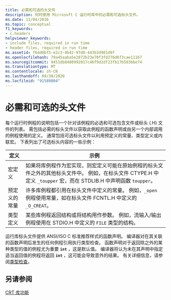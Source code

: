 ```yaml
---
title: 必需和可选的头文件
description: 何时使用 Microsoft C 运行时库中的必需和可选标头文件。
ms.date: 11/04/2016
ms.topic: conceptual
f1_keywords:
- c.headers
helpviewer_keywords:
- include files, required in run time
- header files, required in run time
ms.assetid: f64d0bf5-e2c3-4b42-97d0-443b3d901d9f
ms.openlocfilehash: 79a45aaba5e2872b23e70f3fd276d6f3cae11167
ms.sourcegitcommit: 9451db8480992017c46f9d2df23fb17b503bbe74
ms.translationtype: MT
ms.contentlocale: zh-CN
ms.lasthandoff: 09/30/2020
ms.locfileid: "91589804"
---
```

# <a name="required-and-optional-header-files"></a>必需和可选的头文件

每个运行时例程的说明包括一个针对该例程的必选和可选包含文件或标头 (.H) 文件的列表。 需包括必需的标头文件以获取此例程的函数声明或由另一个内部调用的例程使用的定义。 通常包括可选标头文件以利用预定义的常量、类型定义或内联宏。 下表列出了可选标头内容的一些示例：

|定义|示例|
|----------------|-------------|
|宏定义|如果将库例程作为宏实现，则宏定义可能在原始例程的标头文件之外的其他标头文件中。 例如，在标头文件 CTYPE.H 中定义 `_toupper` 宏，而在 STDLIB.H 中声明函数 `toupper`。|
|预定义的常量|许多库例程都引用在标头文件中定义的常量。 例如，`_open` 例程使用常量，如在标头文件 FCNTL.H 中定义的 `_O_CREAT`。|
|类型定义|某些库例程返回结构或将结构用作参数。 例如，流输入/输出例程使用在 STDIO.H 中定义的 `FILE` 类型的结构。|

运行库标头文件提供 ANSI/ISO C 标准推荐样式的函数声明。 编译器对在其关联的函数声明后发生的任何例程引用执行类型检查。 函数声明对于返回除之外的某种类型的值的例程尤为重要 **`int`** ，这是默认值。 编译器将认为未在其声明中指定适当返回值的例程将返回 **`int`** ，这可能会导致意外的结果。 有关详细信息，请参阅[类型检查](../c-runtime-library/type-checking-crt.md)。

## <a name="see-also"></a>另请参阅

[CRT 库功能](../c-runtime-library/crt-library-features.md)
